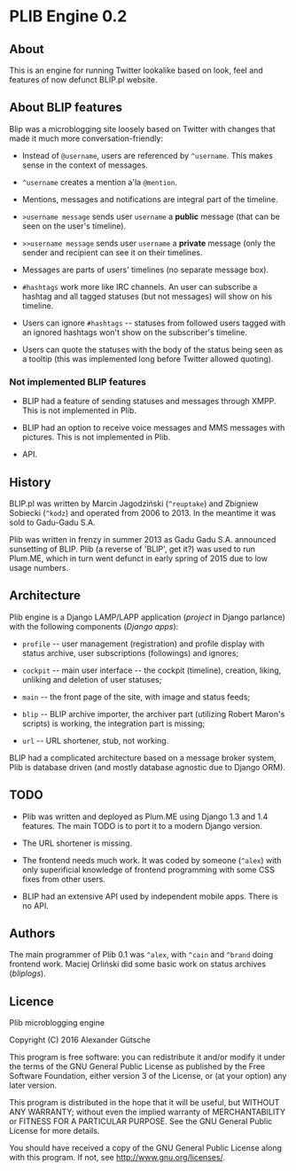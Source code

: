 # PLIB Engine 0.2

## About

This is an engine for running Twitter lookalike based on look, feel and features of now defunct BLIP.pl website.

## About BLIP features

Blip was a microblogging site loosely based on Twitter with changes that made it much more conversation-friendly:

* Instead of `@username`, users are referenced by `^username`. This makes sense in the context of messages.

* `^username` creates a mention a'la `@mention`.

* Mentions, messages and notifications are integral part of the timeline.

* `>username message` sends user `username` a **public** message (that can be seen on the user's timeline).

* `>>username message` sends user `username` a **private** message (only the sender and recipient can see it on their timelines.

* Messages are parts of users' timelines (no separate message box).

* `#hashtags` work more like IRC channels. An user can subscribe a hashtag and all tagged statuses (but not messages) will show on his timeline.

* Users can ignore `#hashtags` -- statuses from followed users tagged with an ignored hashtags won't show on the subscriber's timeline.

* Users can quote the statuses with the body of the status being seen as a tooltip (this was implemented long before Twitter allowed quoting).

### Not implemented BLIP features

* BLIP had a feature of sending statuses and messages through XMPP. This is not implemented in Plib.

* BLIP had an option to receive voice messages and MMS messages with pictures. This is not implemented in Plib.

* API.

## History

BLIP.pl was written by Marcin Jagodziński (`^reuptake`) and Zbigniew Sobiecki (`^kodz`) and operated from 2006 to 2013. In the meantime it was sold to Gadu-Gadu S.A.

Plib was written in frenzy in summer 2013 as Gadu Gadu S.A. announced sunsetting of BLIP. Plib (a reverse of 'BLIP', get it?) was used to run Plum.ME, which in turn went defunct in early spring of 2015 due to low usage numbers. 

## Architecture

Plib engine is a Django LAMP/LAPP application (*project* in Django parlance) with the following components (*Django apps*):

* `profile` -- user management (registration) and profile display with status archive, user subscriptions (followings) and ignores;

* `cockpit` -- main user interface -- the cockpit (timeline), creation, liking, unliking and deletion of user statuses;

* `main` -- the front page of the site, with image and status feeds;

* `blip` -- BLIP archive importer, the archiver part (utilizing Robert Maron's scripts) is working, the integration part is missing;

* `url` -- URL shortener, stub, not working.

BLIP had a complicated architecture based on a message broker system, Plib is database driven (and mostly database agnostic due to Django ORM).

## TODO

* Plib was written and deployed as Plum.ME using Django 1.3 and 1.4 features. The main TODO is to port it to a modern Django version.

* The URL shortener is missing.

* The frontend needs much work. It was coded by someone (`^alex`) with only superificial knowledge of frontend programming with some CSS fixes from other users.

* BLIP had an extensive API used by independent mobile apps. There is no API.

## Authors

The main programmer of Plib 0.1 was `^alex`, with `^cain` and `^brand` doing frontend work. Maciej Orliński did some basic work on status archives (*bliplogs*).

## Licence

Plib microblogging engine

Copyright (C) 2016 Alexander Gütsche

This program is free software: you can redistribute it and/or modify it under the terms of the GNU General Public License as published by the Free Software Foundation, either version 3 of the License, or (at your option) any later version.

This program is distributed in the hope that it will be useful, but WITHOUT ANY WARRANTY; without even the implied warranty of MERCHANTABILITY or FITNESS FOR A PARTICULAR PURPOSE.  See the GNU General Public License for more details.

You should have received a copy of the GNU General Public License along with this program.  If not, see <http://www.gnu.org/licenses/>.
